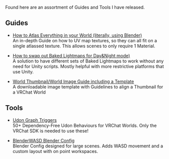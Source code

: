 Found here are an assortment of Guides and Tools I have released.

## Guides
* [How to Atlas Everything in your World (literally, using Blender)](https://maebbie.github.io/UV-Atlas-Everything-Guide-Blender)
<br>An in-depth Guide on how to UV map textures, so they can all fit on a single atlassed texture. This allows scenes to only require 1 Material.

* [How to swap out Baked Lightmaps for Day&Night mode)](https://maebbie.github.io/Swap-Baked-Lightmaps-VRChat)
<br>A solution to have different sets of Baked Lightmaps to work without any need for Unity scripts. Mostly helpful with more restrictive platforms that use Unity.

* [World Thumbnail/World Image Guide including a Template](https://maebbie.github.io/World-Thumbnail-Guide-VRChat)
<br>A downloadable image template with Guidelines to align a Thumbnail for a VRChat World 

## Tools
* [Udon Graph Triggers](https://github.com/Maebbie/Udon-Graph-Triggers)
<br>50+ Dependency-Free Udon Behaviours for VRChat Worlds. Only the VRChat SDK is needed to use these! 

* [BlenderWASD Blender Config](https://github.com/Maebbie/BlenderWASD)
<br>Blender Config designed for large scenes. Adds WASD movement and a custom layout with on point workspaces. 
